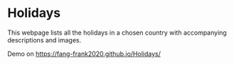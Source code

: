 # Holidays
This webpage lists all the holidays in a chosen country with accompanying descriptions and images.

Demo on https://fang-frank2020.github.io/Holidays/
